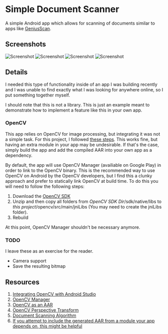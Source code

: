 # Simple Document Scanner

A simple Android app which allows for scanning of documents similar to apps like [GeniusScan](http://thegrizzlylabs.com).

## Screenshots

![Screenshot](https://raw.githubusercontent.com/jbttn/SimpleDocumentScanner-Android/master/screenshots/1.png)
![Screenshot](https://raw.githubusercontent.com/jbttn/SimpleDocumentScanner-Android/master/screenshots/4.png)
![Screenshot](https://raw.githubusercontent.com/jbttn/SimpleDocumentScanner-Android/master/screenshots/2.png)
![Screenshot](https://raw.githubusercontent.com/jbttn/SimpleDocumentScanner-Android/master/screenshots/3.png)

## Details

I needed this type of functionality inside of an app I was building recently and I was unable to find exactly what I was looking for anywhere online, so I put something together myself.

I should note that this is not a library.  This is just an example meant to demonstrate how to implement a feature like this in your own app.

### OpenCV

This app relies on OpenCV for image processing, but integrating it was not a simple task.  For this project, I followed [these steps](http://stackoverflow.com/a/35135495).  This works fine, but having an extra module in your app may be undesirable.  If that's the case, simply build the app and add the compiled AAR into your own app as a dependency.

By default, the app will use OpenCV Manager (availiable on Google Play) in order to link to the OpenCV binary.  This is the recommended way to use OpenCV on Android by the OpenCV developers, but I find this a clunky approach and prefer to statically link OpenCV at build time.  To do this you will need to follow the following steps:

1. Download the [OpenCV SDK](http://sourceforge.net/projects/opencvlibrary/files/opencv-android/3.1.0/OpenCV-3.1.0-android-sdk.zip/download)
2. Unzip and then copy all folders from *OpenCV SDK Dir*/sdk/native/libs to *this project*/opencv/src/main/jniLibs (You may need to create the jniLibs folder).
3. Rebuild

At this point, OpenCV Manager shouldn't be necessary anymore.

### TODO

I leave these as an exercise for the reader.

* Camera support
* Save the resulting bitmap

## Resources
1. [Integrating OpenCV with Android Studio](http://stackoverflow.com/a/35135495)
2. [OpenCV Manager](http://stackoverflow.com/a/20259621)
3. [OpenCV as an AAR](http://steveliles.github.io/building_opencv_as_an_aar_for_android.html)
4. [OpenCV Perspective Transform](http://www.pyimagesearch.com/2014/08/25/4-point-opencv-getperspective-transform-example/)
5. [Document Scanning Algorithm](http://www.pyimagesearch.com/2014/09/01/build-kick-ass-mobile-document-scanner-just-5-minutes/)
6. [If you attempt to include the generated AAR from a module your app depends on, this might be helpful](http://stackoverflow.com/a/31558348)
